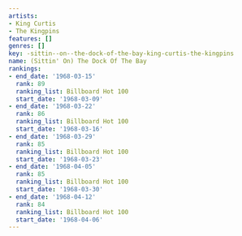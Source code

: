 ```yaml
---
artists:
- King Curtis
- The Kingpins
features: []
genres: []
key: -sittin--on--the-dock-of-the-bay-king-curtis-the-kingpins
name: (Sittin' On) The Dock Of The Bay
rankings:
- end_date: '1968-03-15'
  rank: 89
  ranking_list: Billboard Hot 100
  start_date: '1968-03-09'
- end_date: '1968-03-22'
  rank: 86
  ranking_list: Billboard Hot 100
  start_date: '1968-03-16'
- end_date: '1968-03-29'
  rank: 85
  ranking_list: Billboard Hot 100
  start_date: '1968-03-23'
- end_date: '1968-04-05'
  rank: 85
  ranking_list: Billboard Hot 100
  start_date: '1968-03-30'
- end_date: '1968-04-12'
  rank: 84
  ranking_list: Billboard Hot 100
  start_date: '1968-04-06'
---
```


